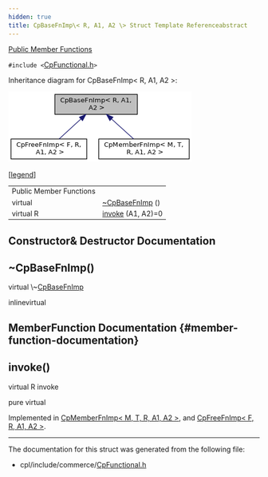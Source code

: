 ```yaml
---
hidden: true
title: CpBaseFnImp\< R, A1, A2 \> Struct Template Referenceabstract
---
```


[Public Member Functions](#pub-methods)

`#include <`<a href="_cp_functional_8h_source.md">CpFunctional.h</a>`>`

Inheritance diagram for CpBaseFnImp\< R, A1, A2 \>:

![Inheritance graph](structvficpl_1_1_cp_base_fn_imp_3_01_r_00_01_a1_00_01_a2_01_4__inherit__graph.png)

\[<a href="graph_legend.md">legend</a>\]

|  |  |
|----|----|
| Public Member Functions |  |
| virtual  | [\~CpBaseFnImp](#ae060ac2a6a962cab6675a09bc6c8f724) () |
| virtual R  | [invoke](#a58ff4184bf8340a898359eac8706a2b5) (A1, A2)=0 |

## Constructor& Destructor Documentation

## \~CpBaseFnImp() <a href="#ae060ac2a6a962cab6675a09bc6c8f724" id="ae060ac2a6a962cab6675a09bc6c8f724"></a>

<p>virtual \~<a href="structvficpl_1_1_cp_base_fn_imp.md">CpBaseFnImp</a></p>

inlinevirtual

## MemberFunction Documentation {#member-function-documentation}

## invoke() <a href="#a58ff4184bf8340a898359eac8706a2b5" id="a58ff4184bf8340a898359eac8706a2b5"></a>

<p>virtual R invoke</p>

pure virtual

Implemented in <a href="structvficpl_1_1_cp_member_fn_imp_3_01_m_00_01_t_00_01_r_00_01_a1_00_01_a2_01_4.md#a7ae568bafc8bd17d5829e1e3752d0772">CpMemberFnImp< M, T, R, A1, A2 ></a>, and <a href="structvficpl_1_1_cp_free_fn_imp_3_01_f_00_01_r_00_01_a1_00_01_a2_01_4.md#a7ae568bafc8bd17d5829e1e3752d0772">CpFreeFnImp< F, R, A1, A2 ></a>.

------------------------------------------------------------------------

The documentation for this struct was generated from the following file:

- cpl/include/commerce/<a href="_cp_functional_8h_source.md">CpFunctional.h</a>
